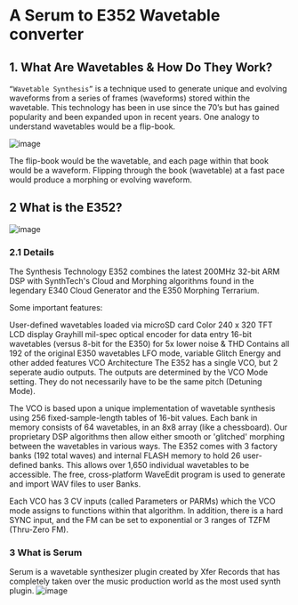 #  A Serum to E352 Wavetable converter


## 1. What Are Wavetables & How Do They Work?


`“Wavetable Synthesis”` is a technique used to generate unique and evolving waveforms from a series of frames (waveforms) stored within the wavetable. 
This technology has been in use since the 70’s but has gained popularity and been expanded upon in recent years. 
One analogy to understand wavetables would be a flip-book. 

![image](https://gravitascreate.com/wp-content/uploads/2021/01/flipbook-gif.gif)

The flip-book would be the wavetable, and each page within that book would be a waveform. 
Flipping through the book (wavetable) at a fast pace would produce a morphing or evolving waveform.




## 2 What is the E352?


![image](https://user-images.githubusercontent.com/3820011/210415586-1f957da1-4702-4733-96d9-438fef5e729f.png)


### 2.1 Details

The Synthesis Technology E352 combines the latest 200MHz 32-bit ARM DSP with SynthTech's Cloud and Morphing algorithms 
found in the legendary E340 Cloud Generator and the E350 Morphing Terrarium.



Some important features:

User-defined wavetables loaded via microSD card
Color 240 x 320 TFT LCD display
Grayhill mil-spec optical encoder for data entry
16-bit wavetables (versus 8-bit for the E350) for 5x lower noise & THD
Contains all 192 of the original E350 wavetables
LFO mode, variable Glitch Energy and other added features
VCO Architecture
The E352 has a single VCO, but 2 seperate audio outputs. The outputs are determined by the VCO Mode setting. They do not necessarily have to be the same pitch (Detuning Mode).

The VCO is based upon a unique implementation of wavetable synthesis using 256 fixed-sample-length tables of 16-bit values. Each bank in memory consists of 64 wavetables, in an 8x8 array (like a chessboard). Our proprietary DSP algorithms then allow either smooth or 'glitched' morphing between the wavetables in various ways. The E352 comes with 3 factory banks (192 total waves) and internal FLASH memory to hold 26 user-defined banks. This allows over 1,650 individual wavetables to be accessible. The free, cross-platform WaveEdit program is used to generate and import WAV files to user Banks.

Each VCO has 3 CV inputs (called Parameters or PARMs) which the VCO mode assigns to functions within that algorithm. In addition, there is a hard SYNC input, and the FM can be set to exponential or 3 ranges of TZFM (Thru-Zero FM).


### 3 What is Serum

Serum is a wavetable synthesizer plugin created by Xfer Records that has completely taken over the music production world as the most used synth plugin.
![image](https://user-images.githubusercontent.com/3820011/210420174-bdb19ebf-4607-4fe0-b91e-4c28a1e31117.png)




